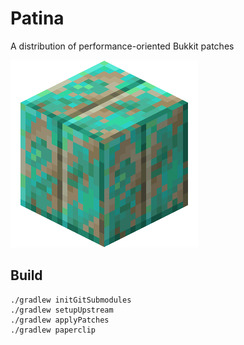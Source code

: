 # Patina

A distribution of performance-oriented Bukkit patches

![logo](logo.png)

## Build

```
./gradlew initGitSubmodules
./gradlew setupUpstream
./gradlew applyPatches
./gradlew paperclip
```
